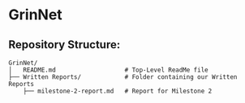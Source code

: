 # GrinNet


## Repository Structure:
```
GrinNet/
│   README.md                   # Top-Level ReadMe file
├── Written Reports/            # Folder containing our Written Reports
    ├── milestone-2-report.md   # Report for Milestone 2


